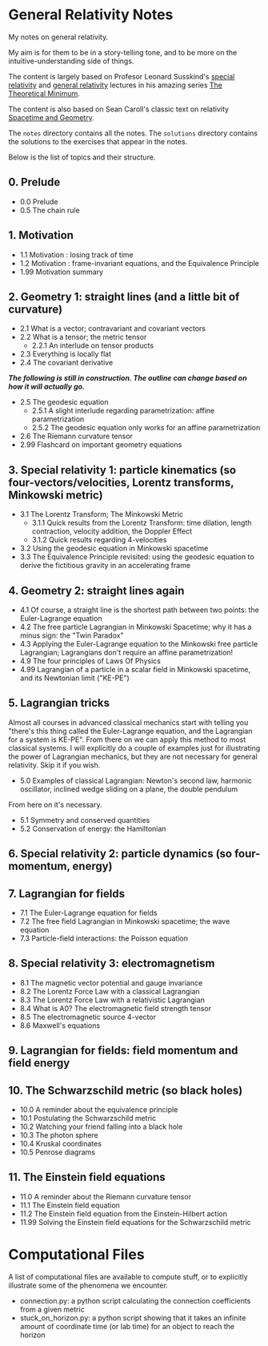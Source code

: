 # General Relativity Notes
My notes on general relativity. 

My aim is for them to be in a story-telling tone, and to be more on the intuitive-understanding side of things.

The content is largely based on Profesor Leonard Susskind's [special relativity](https://www.youtube.com/watch?v=toGH5BdgRZ4&list=PLD9DDFBDC338226CA) and [general relativity](https://www.youtube.com/watch?v=SwhOffh0kEE&list=PLpGHT1n4-mAvcXwzOIz3dHnGZaQP1LEib) lectures in his amazing series [The Theoretical Minimum](https://theoreticalminimum.com/).

The content is also based on Sean Caroll's classic text on relativity [Spacetime and Geometry](https://www.amazon.ca/Spacetime-Geometry-Introduction-General-Relativity/dp/1108488390/ref=sr_1_1?crid=1B0MHN7C97QAH&keywords=spacetime+and+geometry+an+introduction+to+general+relativity&qid=1636895964&s=books&sprefix=spacetime+and+%2Cstripbooks%2C161&sr=1-1).

The `notes` directory contains all the notes. The `solutions` directory contains the solutions to the exercises that appear in the notes.

Below is the list of topics and their structure.

## 0. Prelude
- 0.0 Prelude 
- 0.5 The chain rule

## 1. Motivation
- 1.1 Motivation : losing track of time
- 1.2 Motivation : frame-invariant equations, and the Equivalence Principle
- 1.99 Motivation summary


## 2. Geometry 1: straight lines (and a little bit of curvature)
- 2.1 What is a vector; contravariant and covariant vectors
- 2.2 What is a tensor; the metric tensor
	- 2.2.1 An interlude on tensor products
- 2.3 Everything is locally flat
- 2.4 The covariant derivative

***The following is still in construction. The outline can change based on how it will actually go.***
    
- 2.5 The geodesic equation
	- 2.5.1 A slight interlude regarding parametrization: affine parametrization
	- 2.5.2 The geodesic equation only works for an affine parametrization
- 2.6 The Riemann curvature tensor
- 2.99 Flashcard on important geometry equations


## 3. Special relativity 1: particle kinematics (so four-vectors/velocities, Lorentz transforms, Minkowski metric)
- 3.1 The Lorentz Transform; The Minkowski Metric
	- 3.1.1 Quick results from the Lorentz Transform: time dilation, length contraction, velocity addition, the Doppler Effect
    - 3.1.2 Quick results regarding 4-velocities
- 3.2 Using the geodesic equation in Minkowski spacetime
- 3.3 The Equivalence Principle revisited: using the geodesic equation to derive the fictitious gravity in an accelerating frame


## 4. Geometry 2: straight lines again
- 4.1 Of course, a straight line is the shortest path between two points: the Euler-Lagrange equation
- 4.2 The free particle Lagrangian in Minkowski Spacetime; why it has a minus sign: the "Twin Paradox"
- 4.3 Applying the Euler-Lagrange equation to the Minkowski free particle Lagrangian; Lagrangians don't require an affine parametrization!
- 4.9 The four principles of Laws Of Physics
- 4.99 Lagrangian of a particle in a scalar field in Minkowski spacetime, and its Newtonian limit ("KE-PE")


## 5. Lagrangian tricks

Almost all courses in advanced classical mechanics start with telling you "there's this thing called the Euler-Lagrange equation, and the Lagrangian for a system is KE-PE". From there on we can apply this method to most classical systems. I will explicitly do a couple of examples just for illustrating the power of Lagrangian mechanics, but they are not necessary for general relativity. Skip it if you wish. 

- 5.0 Examples of classical Lagrangian: Newton's second law, harmonic oscillator, inclined wedge sliding on a plane, the double pendulum

From here on it's necessary. 

- 5.1 Symmetry and conserved quantities
- 5.2 Conservation of energy: the Hamiltonian


## 6. Special relativity 2: particle dynamics (so four-momentum, energy)




## 7. Lagrangian for fields
- 7.1 The Euler-Lagrange equation for fields
- 7.2 The free field Lagrangian in Minkowski spacetime; the wave equation
- 7.3 Particle-field interactions: the Poisson equation


## 8. Special relativity 3: electromagnetism
- 8.1 The magnetic vector potential and gauge invariance
- 8.2 The Lorentz Force Law with a classical Lagrangian
- 8.3 The Lorentz Force Law with a relativistic Lagrangian
- 8.4 What is A0? The electromagnetic field strength tensor
- 8.5 The electromagnetic source 4-vector
- 8.6 Maxwell's equations


## 9. Lagrangian for fields: field momentum and field energy 


## 10. The Schwarzschild metric (so black holes)
- 10.0 A reminder about the equivalence principle
- 10.1 Postulating the Schwarzschild metric
- 10.2 Watching your friend falling into a black hole
- 10.3 The photon sphere
- 10.4 Kruskal coordinates
- 10.5 Penrose diagrams


## 11. The Einstein field equations
- 11.0 A reminder about the Riemann curvature tensor
- 11.1 The Einstein field equation
- 11.2 The Einstein field equation from the Einstein-Hilbert action
- 11.99 Solving the Einstein field equations for the Schwarzschild metric



# Computational Files
A list of computational files are available to compute stuff, or to explicitly illustrate some of the phenomena we encounter.

- connection.py: a python script calculating the connection coefficients from a given metric
- stuck_on_horizon.py: a python script showing that it takes an infinite amount of coordinate time (or lab time) for an object to reach the horizon
